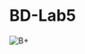 # BD-Lab5
![B+](https://user-images.githubusercontent.com/21184536/58375110-3ad94580-7f11-11e9-81b2-1dedbd7898f0.png)
